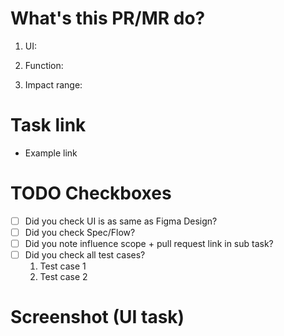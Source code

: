 # What's this PR/MR do?
1. UI:

2. Function:

3. Impact range:


# Task link
- Example link

# TODO Checkboxes
- [ ] Did you check UI is as same as Figma Design?
- [ ] Did you check Spec/Flow?
- [ ] Did you note influence scope + pull request link in sub task?
- [ ] Did you check all test cases?
  1. Test case 1
  2. Test case 2

# Screenshot (UI task)
